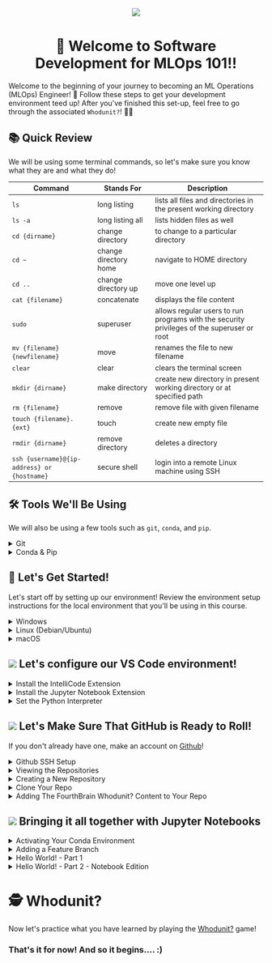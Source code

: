 <p align = "center" draggable=”false” ><img src="https://user-images.githubusercontent.com/37101144/161836199-fdb0219d-0361-4988-bf26-48b0fad160a3.png" 
     width="200px"
     height="auto"/>
</p>



## <h1 align="center" id="heading">:wave: Welcome to Software Development for MLOps 101!!</h1>

Welcome to the beginning of your journey to becoming an ML Operations (MLOps) Engineer! 🎉 Follow these steps to get your development environment teed up! After you've finished this set-up, feel free to go through the associated `Whodunit?`! 🕵️‍♀️


## :books: Quick Review
We will be using some terminal commands, so let's make sure you know what they are and what they do! 

| Command      | Stands For |  Description |
| ----------- | ----------- | -------------|
| `ls`      | long listing       | lists all files and directories in the present working directory |
| `ls -a`  | long listing all   |  lists hidden files as well |
| `cd {dirname}`      | change directory       | to change to a particular directory |
| `cd ~`   | change directory home        | navigate to HOME directory |
| `cd ..`      | change directory up       | move one level up |
| `cat {filename}`   | concatenate        | displays the file content |
| `sudo`      | superuser       | allows regular users to run programs with the security privileges of the superuser or root |
| `mv {filename} {newfilename}`   | move        | renames the file to new filename |
| `clear`      | clear       | clears the terminal screen |
| `mkdir {dirname}`   | make directory        | create new directory in present working directory or at specified path |
| `rm {filename}`   | remove        | remove file with given filename |
| `touch {filename}.{ext}`   | touch        | create new empty file |
| `rmdir {dirname}`   | remove directory        | deletes a directory |
| `ssh {username}@{ip-address} or {hostname}`   | secure shell        | login into a remote Linux machine using SSH |

<p></p>

## :hammer_and_wrench: Tools We'll Be Using
We will also be using a few tools such as `git`, `conda`, and `pip`.
<details>
<summary>Git</summary>

Git is a free and open source distributed version control system designed to handle everything from small to very large projects. These are the commands we will be using with `git`:

`git clone` -> clone a remote repository to your local computer

`git add` -> add files to a commit

`git commit -m {message}` -> commit changes with a message

`git push` -> push commit to remote repository
</details>

<details>
<summary>Conda & Pip</summary>

Conda is an open-source, cross-platform, language-agnostic package manager and environment management system. We will use `pip` within `conda` environments to manage our package installations. `pip` is Python's package management system. `conda` comes with Anaconda. And Anaconda is a convenient way to set up your Python programming environment since it comes with an enviornment management tool (`conda`) and comes with extra packages that are commonly used in data science and ML.

Some commands we will use in this lesson when it comes to `conda` and `pip`:

`conda create --name mlops-course python=3.8 pip` -> This creates a virtual environment. A virtual environment is a Python environment such that the Python interpreter, libraries, amnd scripts installed into it are isolated from those installed on other environments and any libraries installed on the system. So basically, this allows you to keep all your project's code/dependencies/libraries separated from other projects. You are specifically saying to create said environment with the name `mlops-course`, use `python` version 3.8, and use `pip` as your package manager. The command `conda` invokes the underlying logic to actually make the virtual environment and manages said environments for you.

`conda activate mlops-course` -> This activates the virtual environment you made with the above command for your current terminal session.

`pip install numpy pandas matplotlib jupyter` -> This installs the four packages mentioned - `numpy`, `pandas`, `jupyter` and `matplotlib`. `numpy` is used for scientific computing, `pandas` is used for data analysis, and `matplotlib` is used for data graphics. `jupyter` is discussed later in this tutorial in depth! `pip` is the Python package manager and you are telling it to `install` the listed packages to your environment.
</details>

<p></p>

## :rocket: Let's Get Started! 
Let's start off by setting up our environment!  Review the environment setup instructions for the local environment that you'll be using in this course.
<details>
  <summary>Windows</summary>


* Install [Windows Subsystem for Linux](https://docs.microsoft.com/en-us/windows/wsl/install) using Powershell

```powershell
wsl --install -d Ubuntu-20.04
```
* Install [Windows Terminal](https://www.microsoft.com/en-us/p/windows-terminal/9n0dx20hk701?activetab=pivot:overviewtab) (You can even make it your [default!](https://devblogs.microsoft.com/commandline/windows-terminal-as-your-default-command-line-experience/))
* Install [Ubuntu](https://www.microsoft.com/en-us/p/ubuntu/9pdxgncfsczv?activetab=pivot:overviewtab)
    
(If you find yourself getting stuck on the WSL2 install, [here](https://www.youtube.com/watch?v=VMZH9Pj2dXw&ab_channel=StefanRows) is a link to video instructions)

Give it a test drive! 

![WindowsTerminal](https://user-images.githubusercontent.com/72572922/160048214-37f08855-8b29-4c13-9d25-e0f69806f752.jpg)

Continue by installing the following tools using [Windows Terminal](https://www.microsoft.com/en-us/p/windows-terminal/9n0dx20hk701?activetab=pivot:overviewtab) to setup your environment. When prompted, make sure to add `conda` to `init`.

| Tool | Purpose | Command                                                                                           |
| :-------- | :-------- | :------------------------------------------------------------------------------------------------ |
| :snake: **Anaconda**  | Python & ML Toolkits | `wget https://repo.anaconda.com/archive/Anaconda3-2021.11-Linux-x86_64.sh` <br> `bash Anaconda3-2021.11-Linux-x86_64.sh` <br> `source ~/.bashrc` |
| :octocat: **Git**  | Version Control | `sudo apt update && sudo apt upgrade` <br> `sudo apt install git-all`   |
| :memo: **VS Code** | Development Environment | [Download](https://code.visualstudio.com/download) |

</details>

<details>
  <summary>Linux (Debian/Ubuntu)</summary>

Open terminal using <kbd>Ctrl</kbd>+<kbd>Shift</kbd>+<kbd>T</kbd>. Enter the following commands in terminal to setup your environment. When prompted, make sure to add `conda` to `init`.
| Tool | Purpose | Command                                                                                           |
| :-------- | :-------- | :------------------------------------------------------------------------------------------------ |
| :snake: **Anaconda**  | Python & ML Toolkits | `wget https://repo.anaconda.com/archive/Anaconda3-2021.11-Linux-x86_64.sh` <br> `bash Anaconda3-2021.11-Linux-x86_64.sh` <br> `source ~/.bashrc` |
| :octocat: **Git**  | Version Control | `sudo apt update && sudo apt upgrade` <br> `sudo apt install git-all`   |
| :memo: **VS Code** | Development Environment | [Download](https://code.visualstudio.com/download) |

</details>

<details>
  <summary>macOS</summary>

To get started, we need to download the MacOS package manager, <strong>Homebrew</strong> :beer:, so that we can download the tools we'll be using in the course. If you don't already have Homebrew installed, run the following commands:

1. Open terminal using <kbd>⌘</kbd>+<kbd>Space</kbd> and type `terminal`.

2. Install Homebrew using the command below, following the command prompts:

    `/bin/bash -c "$(curl -fsSL https://raw.githubusercontent.com/Homebrew/install/HEAD/install.sh)"` 

3. Update Homebrew (This may take a few minutes)

    `git -C /usr/local/Homebrew/Library/Taps/homebrew/homebrew-core fetch --unshallow`

    `git -C /usr/local/Homebrew/Library/Taps/homebrew/homebrew-cask fetch`
     
4. Install the `wget` command to continue following along
     `brew install wget`

Enter the following commands in terminal to setup your environment. When prompted, make sure to add `conda` to `init`.

| Tool | Purpose | Command                                                                                           |
| :-------- | :-------- | :------------------------------------------------------------------------------------------------ |
| :snake: **Anaconda**  | Python & ML Toolkits | `wget https://repo.anaconda.com/archive/Anaconda3-2021.11-MacOSX-x86_64.sh` <br> `bash Anaconda3-2021.11-MacOSX-x86_64.sh` <br> `source ~/.bashrc` |
| :octocat: **Git**  | Version Control | `brew install git`   |
| :memo: **VS Code** | Development Environment | [Download](https://code.visualstudio.com/download) |

</details>

<p></p>


## <img src="https://upload.wikimedia.org/wikipedia/commons/f/f3/Visual_Studio_Code_0.10.1_icon.png" height=40px/> Let's configure our VS Code environment!

<details>
  <summary>Install the IntelliCode Extension</summary>

  IntelliCode is an AI-powered code completion extension to boost coding productivity. :sunglasses:

  1. Click the `Extensions` <img src="images/vscode_extensions_tab.png" width=30px/> tab in the navigation panel on the left side of VS Code. 

  2. Type "IntelliCode" in the search bar.

  3. Click `install` <img src="images/vscode_install.png" width=30px/> on the <ins><strong>Microsoft IntelliCode Extension</strong></ins>

</details>

<details>
  <summary>Install the Jupyter Notebook Extension</summary>

  1. Click the `Extensions` <img src="images/vscode_extensions_tab.png" width=30px/> tab on the left side of the window.

  2. Type "Python" in the search bar.

  3. Click `Install` <img src="images/vscode_install.png" width=30px/>  on the <ins><strong>Microsoft Jupyter Notebook Extension</strong></ins>

</details>

<details>
  <summary>Set the Python Interpreter</summary>

  1. Open VS Code and click on `New File...`

  2. Open the Command Pallette 
    <strong>(Mac: </strong></ins> <kbd>Shift</kbd><kbd>⌘</kbd>+<kbd>P</kbd> 
    ,<strong> Windows: </strong></ins> <kbd>Ctrl</kbd>+<kbd>P</kbd>)

  3. Type "Python" in the search bar.

  4. Click on `New Python File`

  5. Open the Command Pallette again.  Can you remember the shortcut?  If    not, see #2 above again.

  6. Type "Python Interpreter".

  7. Click on `Python: Select Interpreter`

  8. Select the `Conda` environment that you installed earlier. 
  
  <p align = "center" draggable=”false”>
  <img src="images/vscode_mlops_interpreter.png"> 
  </p>

  9. Now you're ready to start coding!

</details>

<p> </p>

## <img src="https://octodex.github.com/images/original.png" width=40px/> Let's Make Sure That GitHub is Ready to Roll!

If you don't already have one, make an account on [Github](https://github.com/)!  

<details>
  <summary>Github SSH Setup</summary>
  Secure Shell Protocol (SSH) provides a secure communication channel of an unsecured network.  Let's set it up!
  
  <p></p>

  1. Generate a Private/Public SSH Key Pair.
    
  ```console
  ssh-keygen -o -t rsa -C "your email address for github"
  ```

  2. Save file pair.  Default location `~/.ssh/id_rsa` is fine! 
  

  3. At the prompt, type in a secure passphrase.
  4. Copy the contents of the public key that we will share with GitHub. 

     * Mac: `pbcopy < ~/.ssh/id_rsa.pub` 

     * Windows (WSL): `clip.exe < ~/.ssh/id_rsa.pub`

     * Linux: `xclip -sel c < ~/.ssh/id_rsa.pub`
  
  5. Go to your GitHub account and go to `Settings`. 
  
  6. Under `Access`, click on the `SSH and GPG keys` tab on the left.

  ![Access Section](images/github_access_section.png)

  7. Click on the `New SSH Key` button.
  
  ![New SSH Key](images/github_new_ssh_key.png)
  
  8. Name the key, and paste the public key that you copied. Click the `Add SSH Key` button
  

  ![Add SSH Key](images/github_add_ssh_key.png)

</details>

<details>
  <summary>Viewing the Repositories</summary>

Login and click on the top right user icon, then go to `repositories`. 

<p align="center">
  <img src="https://user-images.githubusercontent.com/37101144/162326947-3bfb4451-9854-41e8-9014-a02ed1322d66.png">
</p>
</details>


<details>
  <summary>Creating a New Repository</summary>

When viewing the respository page, click on `New` and proceed to create your repo.

<p align="center">
  <img src="https://user-images.githubusercontent.com/37101144/162327218-e1429ab2-2b24-4822-95bf-4411c2eb4a84.png">
</p>
<hr>

**Filling Respository Details**

Create the repository by inputting the following:
* `Repo name`
* `Repo description`
* Make repo `public`
* Add a `README`
* Add `.gitignore` (Python template)
* Add `license` (choose MIT)

Then click `Create Repository`.

<p align="center">
  <img src="https://user-images.githubusercontent.com/37101144/162327471-262a0931-c188-4976-8185-e70c4d108f71.png">
</p>

</details>

<details>

<summary>Clone Your Repo</summary>

  1. Open your terminal and navigate to a place where you would like to make a directory to hold all your files for this class using the command `cd`. 


  ```console
  cd {directory name}
  ```
  
  2. Once there, make a top level directory using `mkdir`. 

  ```console
  mkdir {directory name}
  ```

  3. `cd` into it and make another directory called `code`. 

  ```console
  cd {directory name}
  ```

  ```console
  mkdir code
  ```

  4. `cd` into it and run your `git clone {your repo url}` command. 

  ```console
  cd code
  ```

  ```console
  git clone {your repo url}
  ```

</details>

<details>
  <summary>Adding The FourthBrain Whodunit? Content to Your Repo</summary>

  1. Check your remote git. 

  ```console
  git remote -v
  ```

  At this point, you should just have access to your own repo with an origin branch with both fetch and push options.

  2. Let's setup our global configuration:

  ```console
  git config --global user.email "your email address"
  ```

  ```console
  git config --global user.name "your name"
  ```

  3. Let's add a local branch for development.

  ```console
  git checkout -b LocalDev
  ```

  You can change anything here in this branch!

  ```console
  git add .
  ```

  Commit the changes with the branch addition.

  ```console
  git commit -m "Adding a LocalDev branch."
  ```

  4. Let's push our local changes to our remote repo.

  ```console
  git checkout main
  ```

  ```console
  git merge LocalDev
  ```

  ```console
  git push origin main
  ```


5. Add the Whodunit (WD) repo as an extra remote repo:

  ```console
  git remote add WD git@github.com:FourthBrain/whodunit.git
  ```

  Let's check our remote repos:

  ```console
  git remote -v
  ```

  At this point, you should have access to both your own repo and FourthBrain and should see something like this:

  ```console
  WD    git@github.com:FourthBrain/whodunit.git (fetch)
  WD    git@github.com:FourthBrain/whodunit.git (push)
  origin git@github.com:rafatisina/TestRepo.git (fetch)
  origin git@github.com:rafatisina/TestRepo.git (push)
  ```

  Let's update our local repos:

  ```console
  git fetch --all
  ```

  Make a new branch for the Whodunit material (WDBranch).
  ```console
  git checkout --track -b WDBranch WD/main
  ```
  
  You should see something like this:
  
  ```console
  Branch 'WDBranch' set up to track remote branch 'main' from 'WD'.
  ```

  You can visually check whether you are in that branch:

  ```console
  git log --all --graph
  ```

  Now let's push our updated local repo to our remote repo!

  ```console
  git checkout main
  ```

  ```console
  git merge WDBranch --allow-unrelated-histories
  ```

  If there are any conflicts you'll need to resolve them.
  ```console
  git add .
  ```
  
  ```console
  git commit -m "message-here"
  ```
  
  ```console
  git push origin main
  ```

  From now on... after each release follow these steps to update your repo with new content:
  ```console
  git fetch --all
  git checkout WDBranch
  git merge --ff-only @{u}
  git add .
  git commit -m "branch is updated"
  git checkout main
  git merge WDBranch --allow-unrelated-histories
  ```

  You will be asked to add a comment about why this change is necessary --> add a message.
  
  ```console
  git push origin main
  ```
</details>

<p></p>

## <img src="https://jupyter.org/assets/homepage/main-logo.svg" width=40px/>  Bringing it all together with Jupyter Notebooks

<details>

  <summary>Activating Your Conda Environment</summary>

  1. Now, let's activate the environment we set-up earlier with the command `conda activate mlops-course`. If you were successful, you could see `(mlops-course)` preceeding your terminal commands.

</details>

<details>

  <summary>Adding a Feature Branch</summary>

  Let's add a feature branch to our local repo.  Earlier, we showed you how to add a feature branch and content to your repo via the Terminal.  This time we are going to show you how to do it using the VS Code GUI.  
  
  1. Click on the `main` <img src="images/vscode_main_branch.png" width=30px/> branch in the lower left side of the screen 

  2. You will then see a drop-down menu with some branch-level option commands.  Select the `Create a new branch` option.

  3. You will be prompted to enter the name for the branch.  Let's give our branch an informative name `feature-hello-world`.  The `feature` pre-fix is a common Git convention and let's our collaborators know what the purpose of the branch and the name of the feature.

  4. Now that we have a feature branch to work on, let's add some code to it!

</details>

<details>
  <summary>Hello World! - Part 1</summary>
  1. Next we will review some terminal commands and make some     additions to our repo.  Do these in your terminal where your     current working directory is your repo.

  * Check your current working directory: `pwd` 

  * Create a new file: `touch hello_world.py`

  * Create new directory: `mkdir app`

  * Move file to directory: `mv hello_world.py app/hello_world.py` 

  * Check that the move command worked: `cd app` and then `ls`, you
  should see your `hello_world.py` file

  * Lastly, lets clear our terminal screen: `clear`

  2. Click on the `Explorer` <img src="images/vscode_explorer_tab.png" width=30px/>  tab.

  3. Click on your `hello_world.py` file and type the following into the file:

  ```console
  print("hello world! let's do some ml ops!")
  ```

  4. Save. And now go to the integrated terminal by clicking `CTRL + ~`. In the terminal run your first program of the class by doing `cd app` -> `python hello_world.py`. Congrats, we are off to a great start!

</details>

<details>
  <summary>Hello World! - Part 2 - Notebook Edition</summary>

  1. Create a new file under `app` by clicking on the `Add file` button <img src="images/vscode_add_file.png" width=30px/> and let's name this file `hello_world.ipynb`. The `.ipynb` extension is a notebook extension which will allow you to interact with your code via a notebook in  VS Code, instead of a vanilla Python file. You might need to select your kernel in the top right of the notebook file, if so, choose the one we created previously.
  
  2. In the first cell of `hello_world.ipynb` lets do our imports. 

      ```
      import pandas as pd
      import numpy as np
      import matplotlib.pyplot as plt
      ```

  3. Run the cell by either clicking the play button or by doing `CTRL + ENTER`. 

  4. Create a new cell and in that put the following code:
      ```
      np.random.seed(0)

      values = np.random.randn(100) # array of normally distributed random numbers
      s = pd.Series(values) # generate a pandas series
      s.plot(kind='hist', title='Normally distributed random values') # hist computes distribution
      plt.show()   
      ```
      
  5. Run the cell and you should see your histogram plot! Well done. 

  ![coding histogram](images/coding_histogram.jpeg)

  6. Now let's commit our code to our remote repository. This can be done one of two ways - either through the terminal or through VS Code's GUI. I'll explain both ways and you can choose which you'll use.
    
  * Click `Source Control` <img src="images/vscode_source_control_tab.png" width=30px/>  on the left icon bar.

  * Add a message to your commit by typing in the message field. 

  * Click the check mark <img src="images/vscode_commit_check_mark.png" width=30px/> button under changes to add your files to this commit.  If you haven't saved your changes, you will be prompted to `Save All and Commit`.  Click `Save All and Commit`.
  
     
     
       <details>
       <summary>OPTIONAL: Manually staging individual files</summary>
          1. You can manually stage files by pressing the `+` button.
          
       ![image](https://i.imgur.com/2NnnSbc.png)
       </details>

  * Click the elipsis in `Source Control` <img src="images/vscode_ellipsis.png" width=30px/> ribbon and click `Push`.  You may also be prompted to `Sync Changes`.  This will do Pull and Push, which will fetch new changes to the code and push your updates as well.

  * You can then put in a pull request in GitHub <img src="images/github_pull_request.png" width=100px/>  to merge into the branch that you pulled from, in this case the main branch.  In real life, you would then review the code changes with another developer/team lead/supervisor and address any potential code conflicts.  
  
  <p align = "center" draggable=”false” ><img src="images/github_pull_request_compare.png" 
      width="500px"
      height="auto"/>
  </p>
  
</details>


<p></p>

# :detective: Whodunit? 
Now let's practice  what you have learned by playing the [Whodunit?](https://github.com/FourthBrain/whodunit) game!

### That's it for now!  And so it begins.... :)
